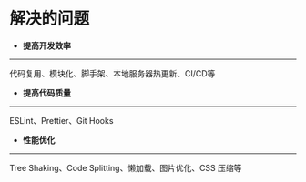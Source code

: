 # 解决的问题
- **提高开发效率**
---
  代码复用、模块化、脚手架、本地服务器热更新、CI/CD等
- **提高代码质量**
---
  ESLint、Prettier、Git Hooks
- **性能优化**
---
  Tree Shaking、Code Splitting、懒加载、图片优化、CSS 压缩等
